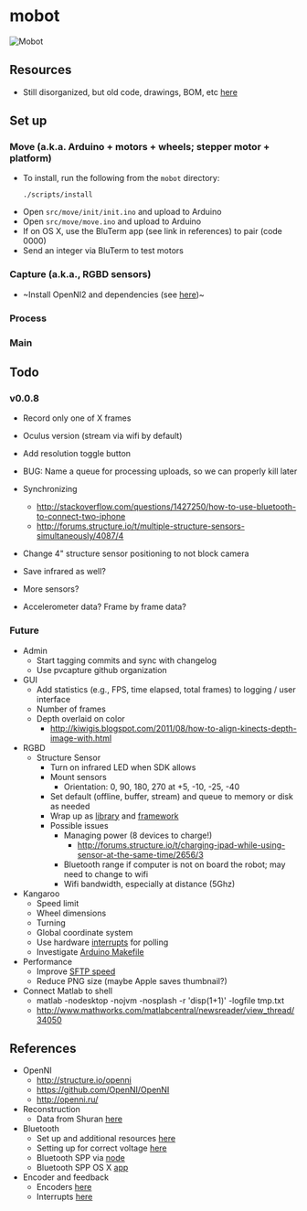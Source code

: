# mobot
![Mobot](http://i.telegraph.co.uk/multimedia/archive/02307/bolt_farah_009_2307854b.jpg "Mobot")

## Resources
- Still disorganized, but old code, drawings, BOM, etc [here](https://drive.google.com/folderview?id=0B_10gtxnPV-_fl9iaG9mdFpnZW1NSVJUenZWOW1wWms0Sm9obnpRZGNpUTRvdnVaVUI0aDg&usp=sharing)

## Set up
### Move (a.k.a. Arduino + motors + wheels; stepper motor + platform)
- To install, run the following from the ```mobot``` directory:
  ```
  ./scripts/install
  ```
- Open ```src/move/init/init.ino``` and upload to Arduino
- Open ```src/move/move.ino``` and upload to Arduino
- If on OS X, use the BluTerm app (see link in references) to pair (code 0000)
- Send an integer via BluTerm to test motors

### Capture (a.k.a., RGBD sensors)
- ~Install OpenNI2 and dependencies (see [here](https://github.com/occipital/openni2))~

### Process

### Main

## Todo
### v0.0.8
- Record only one of X frames
- Oculus version (stream via wifi by default)
- Add resolution toggle button
- BUG: Name a queue for processing uploads, so we can properly kill later
- Synchronizing
  - http://stackoverflow.com/questions/1427250/how-to-use-bluetooth-to-connect-two-iphone
  - http://forums.structure.io/t/multiple-structure-sensors-simultaneously/4087/4
- Change 4" structure sensor positioning to not block camera

- Save infrared as well?
- More sensors?
- Accelerometer data? Frame by frame data?

### Future
- Admin
  - Start tagging commits and sync with changelog
  - Use pvcapture github organization
- GUI
    - Add statistics (e.g., FPS, time elapsed, total frames) to logging / user interface
    - Number of frames
  - Depth overlaid on color
    - http://kiwigis.blogspot.com/2011/08/how-to-align-kinects-depth-image-with.html
- RGBD
  - Structure Sensor
    - Turn on infrared LED when SDK allows
    - Mount sensors
      - Orientation: 0, 90, 180, 270 at +5, -10, -25, -40
    - Set default (offline, buffer, stream) and queue to memory or disk as needed
    - Wrap up as [library](http://www.raywenderlich.com/56885/custom-control-for-ios-tutorial-a-reusable-knob) and [framework](http://www.raywenderlich.com/65964/create-a-framework-for-ios)
    - Possible issues
      - Managing power (8 devices to charge!)
        - http://forums.structure.io/t/charging-ipad-while-using-sensor-at-the-same-time/2656/3
      - Bluetooth range if computer is not on board the robot; may need to change to wifi
      - Wifi bandwidth, especially at distance (5Ghz)
- Kangaroo
  - Speed limit
  - Wheel dimensions
  - Turning
  - Global coordinate system
  - Use hardware [interrupts](http://playground.arduino.cc/Main/RotaryEncoders) for polling
  - Investigate [Arduino Makefile](https://github.com/sudar/Arduino-Makefile#usage)
- Performance
  - Improve [SFTP speed](http://www.psc.edu/index.php/hpn-ssh)
  - Reduce PNG size (maybe Apple saves thumbnail?)
- Connect Matlab to shell
  - matlab -nodesktop -nojvm -nosplash -r 'disp(1+1)' -logfile tmp.txt
  - http://www.mathworks.com/matlabcentral/newsreader/view_thread/34050

## References
- OpenNI
  - http://structure.io/openni
  - https://github.com/OpenNI/OpenNI
  - http://openni.ru/
- Reconstruction
  - Data from Shuran [here](https://www.dropbox.com/s/brmqa6i2v3185yc/third_floor_tearoom.zip?dl=0)
- Bluetooth
  - Set up and additional resources [here](https://github.com/rwaldron/johnny-five/wiki/Getting-Started-with-Johnny-Five-and-JY-MCU-Bluetooth-Serial-Port-Module)
  - Setting up for correct voltage [here](http://42bots.com/tutorials/how-to-connect-arduino-uno-to-android-phone-via-bluetooth/)
  - Bluetooth SPP via [node](https://www.npmjs.com/package/bluetooth-serial-port)
  - Bluetooth SPP OS X [app](https://itunes.apple.com/us/app/bluterm/id615234148?mt=12)
- Encoder and feedback
  - Encoders [here](http://forums.trossenrobotics.com/tutorials/introduction-129/introduction-to-encoders-3256/)
  - Interrupts [here](http://forums.trossenrobotics.com/tutorials/how-to-diy-128/an-introduction-to-interrupts-3248/)
